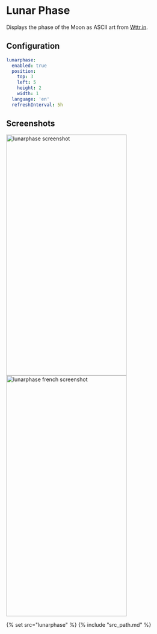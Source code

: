 # Lunar Phase

Displays the phase of the Moon as ASCII art from [Wttr.in](http://wttr.in).

## Configuration

```yaml
lunarphase:
  enabled: true
  position:
    top: 3
    left: 5
    height: 2
    width: 1
  language: 'en'
  refreshInterval: 5h
```

## Screenshots

<p float="left">
  <img class="screenshot" src="/assets/modules/lunarphase.png" width="320" height="640" alt="lunarphase screenshot" />
  <img class="screenshot" src="/assets/modules/lunarphase-fr.png" width="320" height="640" alt="lunarphase french screenshot" />
</p>

{% set src="lunarphase" %}
{% include "src_path.md" %}

